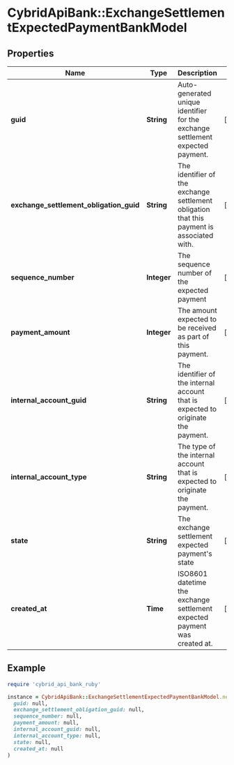 # CybridApiBank::ExchangeSettlementExpectedPaymentBankModel

## Properties

| Name | Type | Description | Notes |
| ---- | ---- | ----------- | ----- |
| **guid** | **String** | Auto-generated unique identifier for the exchange settlement expected payment. | [optional] |
| **exchange_settlement_obligation_guid** | **String** | The identifier of the exchange settlement obligation that this payment is associated with. | [optional] |
| **sequence_number** | **Integer** | The sequence number of the expected payment | [optional] |
| **payment_amount** | **Integer** | The amount expected to be received as part of this payment. | [optional] |
| **internal_account_guid** | **String** | The identifier of the internal account that is expected to originate the payment. | [optional] |
| **internal_account_type** | **String** | The type of the internal account that is expected to originate the payment. | [optional] |
| **state** | **String** | The exchange settlement expected payment&#39;s state | [optional] |
| **created_at** | **Time** | ISO8601 datetime the exchange settlement expected payment was created at. | [optional] |

## Example

```ruby
require 'cybrid_api_bank_ruby'

instance = CybridApiBank::ExchangeSettlementExpectedPaymentBankModel.new(
  guid: null,
  exchange_settlement_obligation_guid: null,
  sequence_number: null,
  payment_amount: null,
  internal_account_guid: null,
  internal_account_type: null,
  state: null,
  created_at: null
)
```

